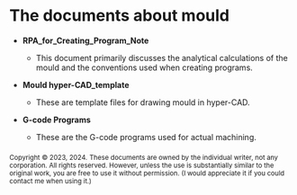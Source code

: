 # The documents about mould
- **RPA_for_Creating_Program_Note**
    - This document primarily discusses the analytical calculations of the mould and the conventions used when creating programs.

- **Mould hyper-CAD_template**
    - These are template files for drawing mould in hyper-CAD.

- **G-code Programs**
    - These are the G-code programs used for actual machining.

<sub>Copyright © 2023, 2024.</sub>
<sub>These documents are owned by the individual writer, not any corporation. All rights reserved. However, unless the use is substantially similar to the original work, you are free to use it without permission. (I would appreciate it if you could contact me when using it.)</sub>
